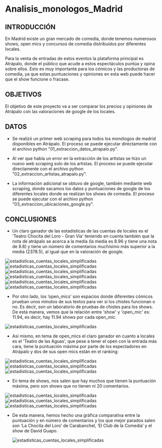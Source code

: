# Analisis_monologos_Madrid
## INTRODUCCIÓN

En Madrid existe un gran mercado de comedia, donde tenemos numerosos shows, open mics y concursos de comedia distribuidos por diferentes locales. 

Para la venta de entradas de estos eventos la plataforma principal es Atrápalo, donde el público que acude a estos espectáculos puntúa y opina sobre ellos. Esto es muy importante para los cómicos y las productoras de comedia, ya que estas puntuaciones y opiniones en esta web puede hacer que el show funcione o fracase.

## OBJETIVOS

El objetivo de este proyecto va a ser comparar los precios y opiniones de Atrápalo con las valoraciones de google de los locales.

## DATOS

- Se realizó un primer web scraping para todos los monólogos de madrid disponibles en Atrápalo. El proceso se puede ejecutar directamente con el archivo python "01_extraccion_datos_atrapalo.py".

- Al ver que había un error en la extracción de los artistas se hizo un nuevo web scraping solo de los artistas. El proceso se puede ejecutar directamente con el archivo python "02_extraccion_artistas_atrapalo.py".

- La información adicional se obtuvo de google, también mediante web scraping, donde sacamos los datos y puntuaciones de google de los diferentes locales donde se realizan los shows de comedia. El proceso se puede ejecutar con el archivo python "03_extraccion_ubicaciones_google.py".


## CONCLUSIONES

- Un claro ganador de las estadísticas de las cuentas de locales es el 'Teatro Chocita del Loro - Gran Vía' teniendo en cuenta también que la nota de atrápalo se acerca a la media (la media es 8.96 y tiene una nota de 8.8) y tiene un número de comentarios muchísimo más superior a la media (2378.5), al igual que en la valoración de google.

![estadisticas_cuentas_locales_simplificadas](https://github.com/Stefy-Castillo/ELT_project/blob/main/04_imagenes/graficas_conclusiones/estadisticas_locales/estadisticas_cuentas_locales_simplificadas.PNG)
![estadisticas_cuentas_locales_simplificadas](https://github.com/Stefy-Castillo/ELT_project/blob/main/04_imagenes/graficas_conclusiones/estadisticas_locales/cuentas_local_valores_maximos.PNG)
![estadisticas_cuentas_locales_simplificadas](https://github.com/Stefy-Castillo/ELT_project/blob/main/04_imagenes/graficas_conclusiones/estadisticas_locales/datos_chocita_del_loro.PNG)
![estadisticas_cuentas_locales_simplificadas](https://github.com/Stefy-Castillo/ELT_project/blob/main/04_imagenes/graficas_conclusiones/estadisticas_locales/comparacion_estadistiscas_completo.PNG)
![estadisticas_cuentas_locales_simplificadas](https://github.com/Stefy-Castillo/ELT_project/blob/main/04_imagenes/graficas_conclusiones/estadisticas_locales/grafica_valoraciones_chocita_atrapalo.PNG)
![estadisticas_cuentas_locales_simplificadas](https://github.com/Stefy-Castillo/ELT_project/blob/main/04_imagenes/graficas_conclusiones/estadisticas_locales/grafica_valoraciones_chocita_google.PNG)


- Por otro lado, los ‘open_mics’ son espacios donde diferentes cómicos prueban unos minutos de sus textos para ver si los chistes funcionan o no. Es decir, son un laboratorio de pruebas de chistes para los shows. De está manera, vemos que la relación entre 'show' y 'open_mic' es: 11.94, es decir, hay 11.94 shows por cada open_mic.

![estadisticas_cuentas_locales_simplificadas](https://github.com/Stefy-Castillo/ELT_project/blob/main/04_imagenes/graficas_conclusiones/porcentajes_open_mics.PNG)

- Así mismo, en tema de open_mics el claro ganador en cuanto a locales es el 'Teatro de las Aguas', que pese a tener el open con la entrada más cara, tiene la puntuación máxima por parte de los espectadores en Atrápalo y dos de sus open mics están en el ranking:

![estadisticas_cuentas_locales_simplificadas](https://github.com/Stefy-Castillo/ELT_project/blob/main/04_imagenes/estadisticas_open_mics/top_open_mics.PNG)
![estadisticas_cuentas_locales_simplificadas](https://github.com/Stefy-Castillo/ELT_project/blob/main/04_imagenes/estadisticas_open_mics/datos_estadisticas_opens_teatro_de_las_aguas.PNG)
![estadisticas_cuentas_locales_simplificadas](https://github.com/Stefy-Castillo/ELT_project/blob/main/04_imagenes/estadisticas_open_mics/grafica_estadisticas_teatro%20de%20las%20aguas.PNG)

- En tema de shows, nos salen que hay muchos que tienen la puntuación máxima, pero son shows que no tienen ni 20 comentarios.

![estadisticas_cuentas_locales_simplificadas](https://github.com/Stefy-Castillo/ELT_project/blob/main/04_imagenes/estadisticas_shows/estadisticas_shows.PNG)
![estadisticas_cuentas_locales_simplificadas](https://github.com/Stefy-Castillo/ELT_project/blob/main/04_imagenes/estadisticas_shows/top_shows.PNG)
![estadisticas_cuentas_locales_simplificadas](https://github.com/Stefy-Castillo/ELT_project/blob/main/04_imagenes/estadisticas_shows/shows_mayor%20nota.PNG)

- De esta manera, hemos hecho una gráfica comparativa entre la puntuación y en número de comentarios y los que mejor parados salen son ‘La Chocita del Loro’ de Carabanchel,  ‘El Club de la Comedia’ y el show de David Guapo.

  ![estadisticas_cuentas_locales_simplificadas](https://github.com/Stefy-Castillo/ELT_project/blob/main/04_imagenes/estadisticas_shows/estadisticas_notas_shows.PNG)
